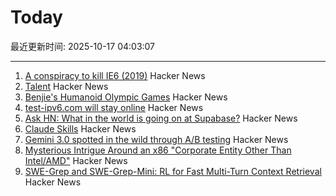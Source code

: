 # Today

最近更新时间: 2025-10-17 04:03:07

--- 
1. [A conspiracy to kill IE6 (2019)](https://blog.chriszacharias.com/a-conspiracy-to-kill-ie6) Hacker News
2. [Talent](https://www.felixstocker.com/blog/talent) Hacker News
3. [Benjie's Humanoid Olympic Games](https://generalrobots.substack.com/p/benjies-humanoid-olympic-games) Hacker News
4. [test-ipv6.com will stay online](https://status.test-ipv6.com) Hacker News
5. [Ask HN: What in the world is going on at Supabase?](https://news.ycombinator.com/item?id=45609621) Hacker News
6. [Claude Skills](https://www.anthropic.com/news/skills) Hacker News
7. [Gemini 3.0 spotted in the wild through A/B testing](https://ricklamers.io/posts/gemini-3-spotted-in-the-wild/) Hacker News
8. [Mysterious Intrigue Around an x86 "Corporate Entity Other Than Intel/AMD"](https://www.phoronix.com/news/x86-Opcodes-Not-AMD-Or-Intel) Hacker News
9. [SWE-Grep and SWE-Grep-Mini: RL for Fast Multi-Turn Context Retrieval](https://cognition.ai/blog/swe-grep) Hacker News
